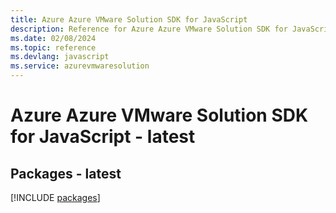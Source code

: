 ```yaml
---
title: Azure Azure VMware Solution SDK for JavaScript
description: Reference for Azure Azure VMware Solution SDK for JavaScript
ms.date: 02/08/2024
ms.topic: reference
ms.devlang: javascript
ms.service: azurevmwaresolution
---
```

# Azure Azure VMware Solution SDK for JavaScript - latest
## Packages - latest
[!INCLUDE [packages](azure-vmware-solution-index.md)]
